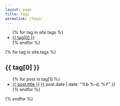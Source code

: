 ```yaml
---
layout: page
title: Tags
permalink: /tags/
---
```


<div class="tags-archive">
  <ul class="tags-list">
    {% for tag in site.tags %}
      <li class="tag-item">
        <a href="#{{ tag[0] | slugify }}">{{ tag[0] }}</a>
      </li>
    {% endfor %}
  </ul>

  <div class="tags-content">
    {% for tag in site.tags %}
      <h2 id="{{ tag[0] | slugify }}">{{ tag[0] }}</h2>
      <ul class="post-list">
        {% for post in tag[1] %}
          <li>
            <a href="{{ post.url | relative_url }}">{{ post.title }}</a>
            <span class="post-meta">{{ post.date | date: "%b %-d, %Y" }}</span>
          </li>
        {% endfor %}
      </ul>
    {% endfor %}
  </div>
</div>
